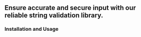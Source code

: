 ## Ensure accurate and secure input with our reliable string validation library.

###  Installation and Usage
